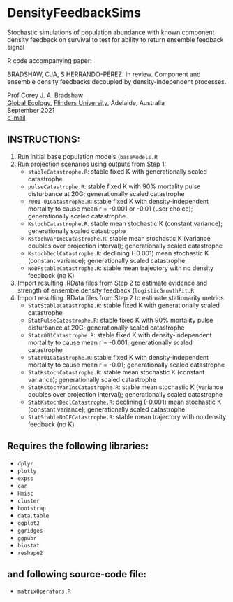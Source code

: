# DensityFeedbackSims
Stochastic simulations of population abundance with known component density feedback on survival to test for ability to return ensemble feedback signal

R code accompanying paper:

BRADSHAW, CJA, S HERRANDO-PÉREZ. In review. Component and ensemble density feedbacks decoupled by density-independent processes. 

Prof Corey J. A. Bradshaw <br>
<a href="http://globalecologyflinders.com" target="_blank">Global Ecology</a>, <a href="http://flinders.edu.au" target="_blank">Flinders University</a>, Adelaide, Australia <br>
September 2021 <br>
<a href=mailto:corey.bradshaw@flinders.edu.au>e-mail</a> <br>

## INSTRUCTIONS:

1. Run initial base population models (<code>baseModels.R</code>
2. Run projection scenarios using outputs from Step 1:
    - <code>stableCatastrophe.R</code>: stable fixed K with generationally scaled catastrophe
    - <code>pulseCatastrophe.R</code>: stable fixed K with 90% mortality pulse disturbance at 20G; generationally scaled catastrophe
    - <code>r001-01Catastrophe.R</code>: stable fixed K with density-independent mortality to cause mean r = -0.001 or -0.01 (user choice); generationally scaled catastrophe
    - <code>KstochCatastrophe.R</code>: stable mean stochastic K (constant variance); generationally scaled catastrophe
    - <code>KstochVarIncCatastrophe.R</code>: stable mean stochastic K (variance doubles over projection interval); generationally scaled catastrophe
    - <code>KstochDeclCatastrophe.R</code>: declining (-0.001) mean stochastic K (constant variance); generationally scaled catastrophe
    - <code>NoDFstableCatastrophe.R</code>: stable mean trajectory with no density feedback (no K)
3. Import resulting .RData files from Step 2 to estimate evidence and strength of ensemble density feedback (<code>logisticGrowthFit.R</code>
4. Import resulting .RData files from Step 2 to estimate stationarity metrics
    - <code>StatStableCatastrophe.R</code>: stable fixed K with generationally scaled catastrophe
    - <code>StatPulseCatastrophe.R</code>: stable fixed K with 90% mortality pulse disturbance at 20G; generationally scaled catastrophe
    - <code>Statr001Catastrophe.R</code>: stable fixed K with density-independent mortality to cause mean r = -0.001; generationally scaled catastrophe
    - <code>Statr01Catastrophe.R</code>: stable fixed K with density-independent mortality to cause mean r = -0.01; generationally scaled catastrophe
    - <code>StatKstochCatastrophe.R</code>: stable mean stochastic K (constant variance); generationally scaled catastrophe
    - <code>StatKstochVarIncCatastrophe.R</code>: stable mean stochastic K (variance doubles over projection interval); generationally scaled catastrophe
    - <code>StatKstochDeclCatastrophe.R</code>: declining (-0.001) mean stochastic K (constant variance); generationally scaled catastrophe
    - <code>StatStableNoDFCatastrophe.R</code>: stable mean trajectory with no density feedback (no K)

## Requires the following libraries:
- <code>dplyr</code>
- <code>plotly</code>
- <code>expss</code>
- <code>car</code>
- <code>Hmisc</code>
- <code>cluster</code>
- <code>bootstrap</code>
- <code>data.table</code>
- <code>ggplot2</code>
- <code>ggridges</code>
- <code>ggpubr</code>
- <code>biostat</code>
- <code>reshape2</code>

## and following source-code file:
- <code>matrixOperators.R</code>




